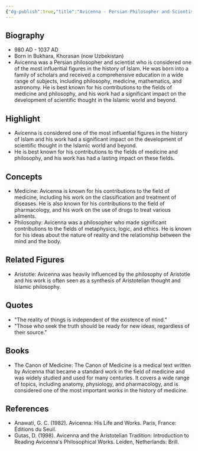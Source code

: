 ```yaml
---
{"dg-publish":true,"title":"Avicenna - Persian Philosopher and Scientist","tags":["figure","philosopher","Islam","science","medicine"],"permalink":"/figures/philosophers/islam/avicenna/","dgPassFrontmatter":true}
---
```


## Biography

-   980 AD - 1037 AD
-   Born in Bukhara, Khorasan (now Uzbekistan)
-   Avicenna was a Persian philosopher and scientist who is considered one of the most influential figures in the history of Islam. He was born into a family of scholars and received a comprehensive education in a wide range of subjects, including philosophy, medicine, mathematics, and astronomy. He is best known for his contributions to the fields of medicine and philosophy, and his work had a significant impact on the development of scientific thought in the Islamic world and beyond.

## Highlight

-   Avicenna is considered one of the most influential figures in the history of Islam and his work had a significant impact on the development of scientific thought in the Islamic world and beyond.
-   He is best known for his contributions to the fields of medicine and philosophy, and his work has had a lasting impact on these fields.

## Concepts

-   Medicine: Avicenna is known for his contributions to the field of medicine, including his work on the classification and treatment of diseases. He is also known for his contributions to the field of pharmacology, and his work on the use of drugs to treat various ailments.
-   Philosophy: Avicenna was a philosopher who made significant contributions to the fields of metaphysics, logic, and ethics. He is known for his ideas about the nature of reality and the relationship between the mind and the body.

## Related Figures

-   Aristotle: Avicenna was heavily influenced by the philosophy of Aristotle and his work is often seen as a synthesis of Aristotelian thought and Islamic philosophy.

## Quotes

-   "The reality of things is independent of the existence of mind."
-   "Those who seek the truth should be ready for new ideas, regardless of their source."

## Books

-   The Canon of Medicine: The Canon of Medicine is a medical text written by Avicenna that became a standard work in the field of medicine and was widely studied and used for many centuries. It covers a wide range of topics, including anatomy, physiology, and pharmacology, and is considered one of the most important works in the history of medicine.

## References

-   Anawati, G. C. (1982). Avicenna: His Life and Works. Paris, France: Éditions du Seuil.
-   Gutas, D. (1998). Avicenna and the Aristotelian Tradition: Introduction to Reading Avicenna's Philosophical Works. Leiden, Netherlands: Brill.